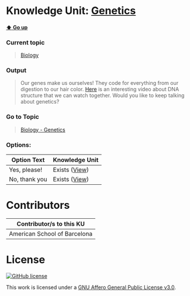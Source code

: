 # Knowledge Unit: [Genetics](../../knowledge_units/biology/genetics.md)

#### [:arrow_up: Go up](../../topics/biology.md)
### Current topic
> [Biology](../../topics/biology.md)
### Output
> Our genes make us ourselves! They code for everything from our digestion to our hair color. [Here](https://www.youtube.com/embed/8kK2zwjRV0M) is an interesting video about DNA structure that we can watch together. Would you like to keep talking about genetics?
### Go to Topic
> [Biology - Genetics](../../topics/biology-genetics.md)

### Options: 

| Option Text | Knowledge Unit |
| - | - |  
| Yes, please!  |  Exists ([View](../../knowledge_units/biology-genetics/yes-please.md))  |  
| No, thank you  |  Exists ([View](../../knowledge_units/biology-genetics/no-thank-you.md))  | 

# Contributors

| Contributor/s to this KU |
| - | 
| American School of Barcelona |

# License
[![GitHub license](https://img.shields.io/github/license/inbrainz/cerebro)](https://github.com/inbrainz/cerebro/blob/master/LICENSE)

This work is licensed under a [GNU Affero General Public License v3.0](https://www.gnu.org/licenses/agpl-3.0.txt).